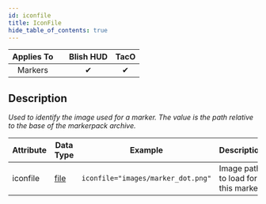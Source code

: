 ```yaml
---
id: iconfile
title: IconFile
hide_table_of_contents: true
---
```


| Applies To | | Blish HUD | TacO |
|-|-|-|-|
| <center>Markers</center> | | <center>✔</center> | <center>✔</center> |

## Description

*Used to identify the image used for a marker.  The value is the path relative to the base of the markerpack archive.*

| Attribute | Data Type | Example | Description |
|-|-|-|-|
| iconfile | [file](../datatypes/file) | `iconfile="images/marker_dot.png"` | Image path to load for this marker. |